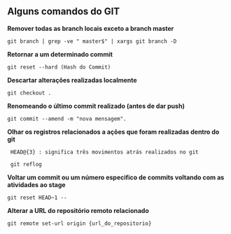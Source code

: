 ## Alguns comandos do GIT

**Remover todas as branch locais exceto a branch master**

```
git branch | grep -ve " master$" | xargs git branch -D
```

**Retornar a um determinado commit**

```
git reset --hard (Hash do Commit)
```

**Descartar alterações realizadas localmente**

```
git checkout .
```

**Renomeando o último commit realizado (antes de dar push)**

```
git commit --amend -m "nova mensagem".
```

**Olhar os registros relacionados a ações que foram realizadas dentro do git**

```
 HEAD@{3} : significa três movimentos atrás realizados no git
```

```
 git reflog
```

**Voltar um commit ou um número especifico de commits voltando com as atividades ao stage**

```
git reset HEAD~1 --
```

**Alterar a URL do repositório remoto relacionado**

```
git remote set-url origin {url_do_repositorio}

```
